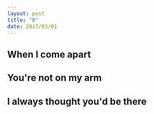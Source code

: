 ```yaml
---
layout: post
title: "0"
date: 2017/03/01
---
```

When I come apart
---
You're not on my arm
---
I always thought you'd be there
---


